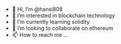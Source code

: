 - 👋 Hi, I’m @hansi808
- 👀 I’m interested in blockchain technology
- 🌱 I’m currently learning solidity
- 💞️ I’m looking to collaborate on ethereum
- 📫 How to reach me ...

<!---
hansi808/hansi808 is a ✨ special ✨ repository because its `README.md` (this file) appears on your GitHub profile.
You can click the Preview link to take a look at your changes.
--->
